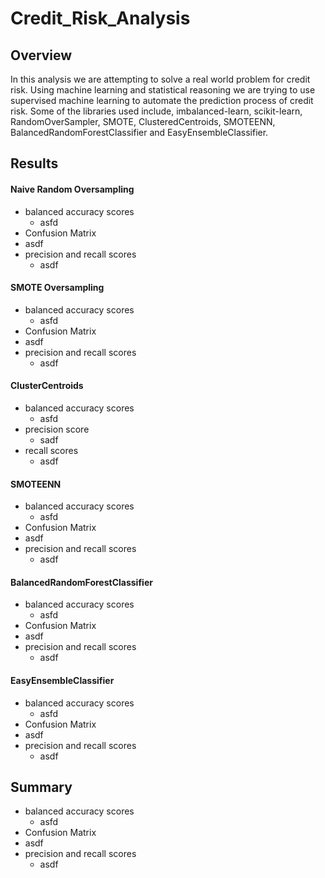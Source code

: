 # Credit_Risk_Analysis

## Overview

In this analysis we are attempting to solve a real world problem for credit risk. Using machine learning and statistical reasoning we are trying to use supervised machine learning to automate the prediction process of credit risk. Some of the libraries used include, imbalanced-learn, scikit-learn, RandomOverSampler, SMOTE, ClusteredCentroids, SMOTEENN, BalancedRandomForestClassifier and EasyEnsembleClassifier.

## Results

#### Naive Random Oversampling
- balanced accuracy scores
  - asfd
 - Confusion Matrix
  - asdf
- precision and recall scores 
  - asdf

#### SMOTE Oversampling
- balanced accuracy scores
  - asfd
 - Confusion Matrix
  - asdf
- precision and recall scores 
  - asdf


#### ClusterCentroids
- balanced accuracy scores
  - asfd
- precision score
  - sadf
- recall scores 
  - asdf

#### SMOTEENN
- balanced accuracy scores
  - asfd
 - Confusion Matrix
  - asdf
- precision and recall scores 
  - asdf


#### BalancedRandomForestClassifier
- balanced accuracy scores
  - asfd
 - Confusion Matrix
  - asdf
- precision and recall scores 
  - asdf
 
#### EasyEnsembleClassifier
- balanced accuracy scores
  - asfd
 - Confusion Matrix
  - asdf
- precision and recall scores 
  - asdf

## Summary
- balanced accuracy scores
  - asfd
 - Confusion Matrix
  - asdf
- precision and recall scores 
  - asdf
